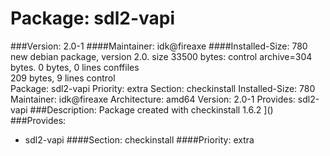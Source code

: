 Package: sdl2-vapi 
============= 

###Version: 2.0-1
####Maintainer: idk@fireaxe
####Installed-Size: 780
new debian package, version 2.0.
size 33500 bytes: control archive=304 bytes.
0 bytes,     0 lines      conffiles            
209 bytes,     9 lines      control              
Package: sdl2-vapi
Priority: extra
Section: checkinstall
Installed-Size: 780
Maintainer: idk@fireaxe
Architecture: amd64
Version: 2.0-1
Provides: sdl2-vapi
###Description:
 Package created with checkinstall 1.6.2
]()
###Provides:
  * sdl2-vapi
####Section: checkinstall
####Priority: extra
